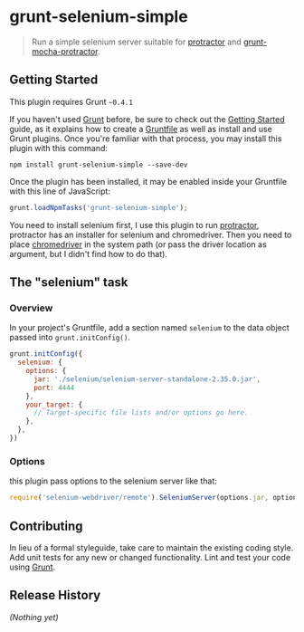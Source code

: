 # grunt-selenium-simple

> Run a simple selenium server suitable for [protractor](https://github.com/angular/protractor) and [grunt-mocha-protractor](https://github.com/aeh/grunt-mocha-protractor).

## Getting Started
This plugin requires Grunt `~0.4.1`

If you haven't used [Grunt](http://gruntjs.com/) before, be sure to check out the [Getting Started](http://gruntjs.com/getting-started) guide, as it explains how to create a [Gruntfile](http://gruntjs.com/sample-gruntfile) as well as install and use Grunt plugins. Once you're familiar with that process, you may install this plugin with this command:

```shell
npm install grunt-selenium-simple --save-dev
```

Once the plugin has been installed, it may be enabled inside your Gruntfile with this line of JavaScript:

```js
grunt.loadNpmTasks('grunt-selenium-simple');
```

You need to install selenium first, I use this plugin to run [protractor](https://github.com/angular/protractor), protractor has an installer for selenium and chromedriver.
Then you need to place [chromedriver](https://code.google.com/p/chromedriver/downloads/list) in the system path (or pass the driver location as argument, but I didn't find how to do that).


## The "selenium" task

### Overview
In your project's Gruntfile, add a section named `selenium` to the data object passed into `grunt.initConfig()`.

```js
grunt.initConfig({
  selenium: {
    options: {
      jar: './selenium/selenium-server-standalone-2.35.0.jar',
      port: 4444
    },
    your_target: {
      // Target-specific file lists and/or options go here.
    },
  },
})
```

### Options

this plugin pass options to the selenium server like that:

```js
require('selenium-webdriver/remote').SeleniumServer(options.jar, options);
```

## Contributing
In lieu of a formal styleguide, take care to maintain the existing coding style. Add unit tests for any new or changed functionality. Lint and test your code using [Grunt](http://gruntjs.com/).

## Release History
_(Nothing yet)_
